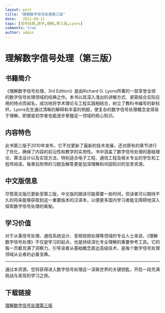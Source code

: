 ```yaml
---
layout: post
title: "理解数字信号处理第三版"
date:   2021-09-11
tags: [信号处理,数字,理解,第三版,Lyons]
comments: true
author: admin
---
```

# 理解数字信号处理（第三版）

## 书籍简介

《理解数字信号处理，3rd Edition》是由Richard G. Lyons所著的一部享誉全球的数字信号处理领域的经典之作。本书以其深入浅出的讲解方式、紧密结合实际应用的特点而闻名，成功地将学术理论与工程实践相结合，树立了教科书编写的新标杆。Lyons先生通过清晰的解释和丰富的例题，使复杂的数字信号处理概念变得易于理解，即便是初学者也能逐步掌握这一领域的核心知识。

## 内容特色

此书第三版于2010年发布，它不仅更新了最新的技术发展，还对原有的章节进行了优化，确保了内容的前沿性和教学的实用性。书中涵盖了数字信号处理的基础理论、算法设计以及实现方法，特别适合电子工程、通信工程及相关专业的学生和工程师阅读。每章后附带的习题及解答更是加深理解和巩固知识的宝贵资源。

## 中文版信息

尽管英文版已更新至第三版，中文版的跟进可能需要一些时间，但读者可以期待不久的将来能够获取到这一重要版本的汉译本，以便更多国内学习者能无障碍地深入探索数字信号处理的奥秘。

## 学习价值

对于从事信号处理、通信系统设计、音频视频处理等领域的专业人士来说，《理解数字信号处理》不仅是学习的起点，也是持续深化专业理解的重要参考工具。它的每一页都充满了洞察力，引导读者从基础概念直达高级技术，是每个数字信号处理领域从业者的必备宝典。

---

通过本资源，您将获得进入数字信号处理这一深奥世界的关键钥匙，开启一段充满挑战与发现的学习之旅。

## 下载链接

[理解数字信号处理第三版](https://pan.quark.cn/s/acbea022e491)